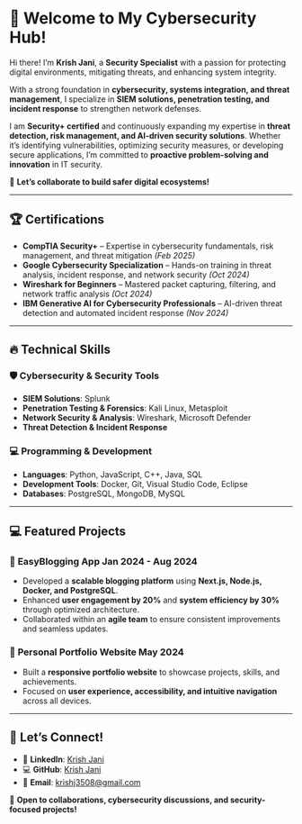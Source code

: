 # 👋 Welcome to My Cybersecurity Hub!

Hi there! I’m **Krish Jani**, a **Security Specialist** with a passion for protecting digital environments, mitigating threats, and enhancing system integrity.  

With a strong foundation in **cybersecurity, systems integration, and threat management**, I specialize in **SIEM solutions, penetration testing, and incident response** to strengthen network defenses.  

I am **Security+ certified** and continuously expanding my expertise in **threat detection, risk management, and AI-driven security solutions**. Whether it’s identifying vulnerabilities, optimizing security measures, or developing secure applications, I’m committed to **proactive problem-solving and innovation** in IT security.  

🚀 **Let’s collaborate to build safer digital ecosystems!**  

---

## 🏆 Certifications

- **CompTIA Security+** – Expertise in cybersecurity fundamentals, risk management, and threat mitigation *(Feb 2025)*  
- **Google Cybersecurity Specialization** – Hands-on training in threat analysis, incident response, and network security *(Oct 2024)*  
- **Wireshark for Beginners** – Mastered packet capturing, filtering, and network traffic analysis *(Oct 2024)*  
- **IBM Generative AI for Cybersecurity Professionals** – AI-driven threat detection and automated incident response *(Nov 2024)*  

---

## 🔥 Technical Skills

### 🛡️ Cybersecurity & Security Tools
- **SIEM Solutions**: Splunk  
- **Penetration Testing & Forensics**: Kali Linux, Metasploit  
- **Network Security & Analysis**: Wireshark, Microsoft Defender  
- **Threat Detection & Incident Response**  

### 💻 Programming & Development
- **Languages**: Python, JavaScript, C++, Java, SQL  
- **Development Tools**: Docker, Git, Visual Studio Code, Eclipse  
- **Databases**: PostgreSQL, MongoDB, MySQL  

---

## 💻 Featured Projects

### 🔹 **EasyBlogging App** **Jan 2024 - Aug 2024**
- Developed a **scalable blogging platform** using **Next.js, Node.js, Docker, and PostgreSQL**.  
- Enhanced **user engagement by 20%** and **system efficiency by 30%** through optimized architecture.  
- Collaborated within an **agile team** to ensure consistent improvements and seamless updates.  

### 🔹 **Personal Portfolio Website** **May 2024**
- Built a **responsive portfolio website** to showcase projects, skills, and achievements.  
- Focused on **user experience, accessibility, and intuitive navigation** across all devices.  

---

## 📢 Let’s Connect!

- 🔗 **LinkedIn**: [Krish Jani](https://www.linkedin.com/in/krish1123/)  
- 💻 **GitHub**: [Krish Jani](https://github.com/jani333/)  
- 📧 **Email**: krishj3508@gmail.com  

🔐 **Open to collaborations, cybersecurity discussions, and security-focused projects!**  
